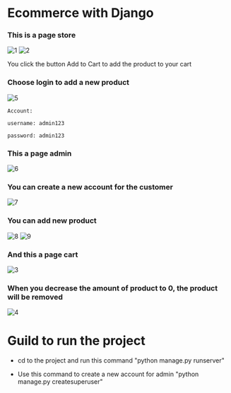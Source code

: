 # Ecommerce with Django

### This is a page store
![1](https://github.com/TxmMinh/Ecommerce/assets/93864928/a27406e3-21c4-4186-a326-440124c909ef)
![2](https://github.com/TxmMinh/Ecommerce/assets/93864928/24ad95a0-0f8a-460b-80f4-253a8442038c)

You click the button Add to Cart to add the product to your cart

### Choose login to add a new product
![5](https://github.com/TxmMinh/Ecommerce/assets/93864928/f6ac69f4-a06f-45cd-9cbe-d06ee1ce31ed)

```
Account:

username: admin123
         
password: admin123
```

### This a page admin
![6](https://github.com/TxmMinh/Ecommerce/assets/93864928/7b0777ab-f91a-4552-8a59-9346b2d71ba5)

### You can create a new account for the customer
![7](https://github.com/TxmMinh/Ecommerce/assets/93864928/3cceced0-a6cb-424f-ab6f-eb51f446cc1d)

### You can add new product
![8](https://github.com/TxmMinh/Ecommerce/assets/93864928/2f2f2eb8-2b88-4c34-a6cd-c177bd61ec94)
![9](https://github.com/TxmMinh/Ecommerce/assets/93864928/1d5b4b71-33c8-45f3-bd1e-0e5ebc4a7666)

### And this a page cart
![3](https://github.com/TxmMinh/Ecommerce/assets/93864928/78a85a48-585e-4577-b7c2-e8432cf925c8)

### When you decrease the amount of product to 0, the product will be removed
![4](https://github.com/TxmMinh/Ecommerce/assets/93864928/70202565-e09d-412d-840e-2beacebe9b85)

# Guild to run the project
+ cd to the project and run this command "python manage.py runserver"

+ Use this command to create a new account for admin "python manage.py createsuperuser"
